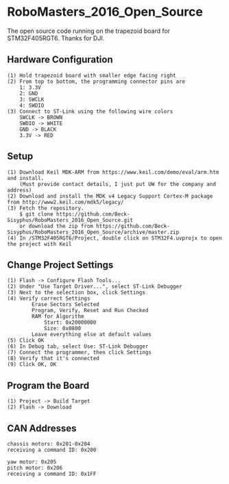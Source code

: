 # RoboMasters_2016_Open_Source
The open source code running on the trapezoid board for STM32F405RGT6. Thanks for DJI.

## Hardware Configuration
	(1) Hold trapezoid board with smaller edge facing right
	(2) From top to bottom, the programming connector pins are
		1: 3.3V
		2: GND
		3: SWCLK
		4: SWDIO
	(3) Connect to ST-Link using the following wire colors
		SWCLK -> BROWN
		SWDIO -> WHITE
		GND -> BLACK
		3.3V -> RED

## Setup
	(1) Download Keil MDK-ARM from https://www.keil.com/demo/eval/arm.htm and install.
		(Must provide contact details, I just put UW for the company and address)
	(2) Download and install the MDK v4 Legacy Support Cortex-M package from http://www2.keil.com/mdk5/legacy/
	(3) Fetch the repository.
		$ git clone https://github.com/Beck-Sisyphus/RoboMasters_2016_Open_Source.git
		or download the zip from https://github.com/Beck-Sisyphus/RoboMasters_2016_Open_Source/archive/master.zip
	(4) In /STM32F405RGT6/Project, double click on STM32F4.uvprojx to open the project with Keil

## Change Project Settings
	(1) Flash -> Configure Flash Tools...
	(2) Under "Use Target Driver...", select ST-Link Debugger
	(3) Next to the selection box, click Settings
	(4) Verify correct Settings
			Erase Sectors Selected
			Program, Verify, Reset and Run Checked
			RAM for Algorithm
				Start: 0x20000000
				Size: 0x0800
			Leave everything else at default values
	(5) Click OK
	(6) In Debug tab, select Use: ST-Link Debugger
	(7) Connect the programmer, then click Settings
	(8) Verify that it's connected
	(9) Click OK, OK

## Program the Board
	(1) Project -> Build Target
	(2) Flash -> Download

## CAN Addresses
	chassis motors: 0x201-0x204
	receiving a command ID: 0x200

	yaw motor: 0x205
	pitch motor: 0x206
	receiving a command ID: 0x1FF